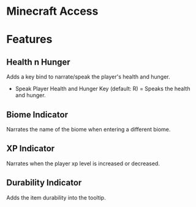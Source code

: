 # Minecraft Access


# Features

## Health n Hunger

Adds a key bind to narrate/speak the player's health and hunger.

- Speak Player Health and Hunger Key (default: R) = Speaks the health and hunger.

## Biome Indicator

Narrates the name of the biome when entering a different biome.

## XP Indicator

Narrates when the player xp level is increased or decreased.

## Durability Indicator

Adds the item durability into the tooltip.

